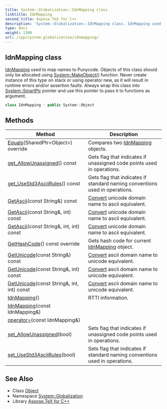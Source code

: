 ```yaml
---
title: System::Globalization::IdnMapping class
linktitle: IdnMapping
second_title: Aspose.TeX for C++
description: 'System::Globalization::IdnMapping class. IdnMapping used to map names to Punycode. Objects of this class should only be allocated using System::MakeObject() function. Never create instance of this type on stack or using operator new, as it will result in runtime errors and/or assertion faults. Always wrap this class into System::SmartPtr pointer and use this pointer to pass it to functions as argument in C++.'
type: docs
weight: 1300
url: /cpp/system.globalization/idnmapping/
---
```

## IdnMapping class


[IdnMapping](./) used to map names to Punycode. Objects of this class should only be allocated using [System::MakeObject()](../../system/makeobject/) function. Never create instance of this type on stack or using operator new, as it will result in runtime errors and/or assertion faults. Always wrap this class into [System::SmartPtr](../../system/smartptr/) pointer and use this pointer to pass it to functions as argument.

```cpp
class IdnMapping : public System::Object
```

## Methods

| Method | Description |
| --- | --- |
| [Equals](./equals/)(SharedPtr\<Object\>) override | Compares two [IdnMapping](./) objects. |
| [get_AllowUnassigned](./get_allowunassigned/)() const | Gets flag that indicates if unassigned code points used in operations. |
| [get_UseStd3AsciiRules](./get_usestd3asciirules/)() const | Gets flag that indicates if standard naming conventions used in operations. |
| [GetAscii](./getascii/)(const String\&) const | [Convert](../../system/convert/) unicode domain name to ascii equivalent. |
| [GetAscii](./getascii/)(const String\&, int) const | [Convert](../../system/convert/) unicode domain name to ascii equivalent. |
| [GetAscii](./getascii/)(const String\&, int, int) const | [Convert](../../system/convert/) unicode domain name to ascii equivalent. |
| [GetHashCode](./gethashcode/)() const override | Gets hash code for current [IdnMapping](./) object. |
| [GetUnicode](./getunicode/)(const String\&) const | [Convert](../../system/convert/) ascii domain name to unicode equivalent. |
| [GetUnicode](./getunicode/)(const String\&, int) const | [Convert](../../system/convert/) ascii domain name to unicode equivalent. |
| [GetUnicode](./getunicode/)(const String\&, int, int) const | [Convert](../../system/convert/) ascii domain name to unicode equivalent. |
| [IdnMapping](./idnmapping/)() | RTTI information. |
| [IdnMapping](./idnmapping/)(const IdnMapping\&) |  |
| [operator=](./operator=/)(const IdnMapping\&) |  |
| [set_AllowUnassigned](./set_allowunassigned/)(bool) | Sets flag that indicates if unassigned code points used in operations. |
| [set_UseStd3AsciiRules](./set_usestd3asciirules/)(bool) | Sets flag that indicates if standard naming conventions used in operations. |
## See Also

* Class [Object](../../system/object/)
* Namespace [System::Globalization](../)
* Library [Aspose.TeX for C++](../../)
